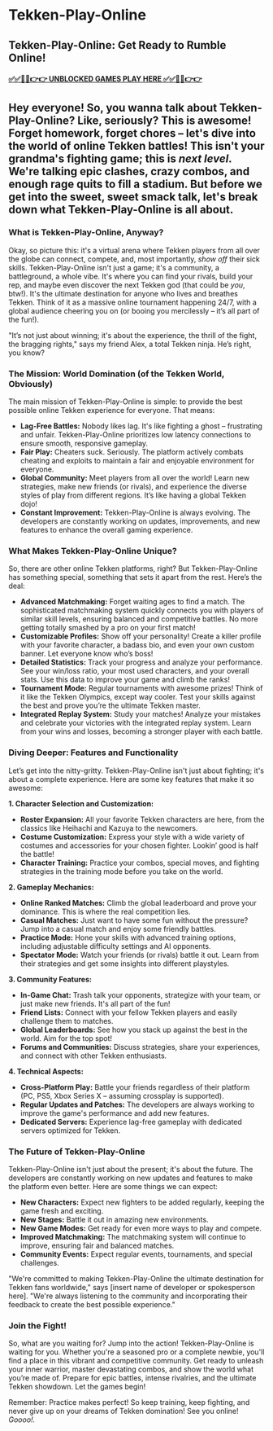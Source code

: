 # Tekken-Play-Online

## Tekken-Play-Online:  Get Ready to Rumble Online!

#### [✅✅🔴🔴👉👉 UNBLOCKED GAMES PLAY HERE ✅✅🔴🔴👉👉](https://topstoryindia.com)

## Hey everyone! So, you wanna talk about Tekken-Play-Online?  Like, seriously? This is awesome!  Forget homework, forget chores – let's dive into the world of online Tekken battles!  This isn't your grandma's fighting game; this is *next level*. We're talking epic clashes, crazy combos, and enough rage quits to fill a stadium.  But before we get into the sweet, sweet smack talk, let's break down what Tekken-Play-Online is all about.


### What is Tekken-Play-Online, Anyway?

Okay, so picture this: it's a virtual arena where Tekken players from all over the globe can connect, compete, and, most importantly, *show off* their sick skills.  Tekken-Play-Online isn't just a game; it's a community, a battleground, a whole vibe. It's where you can find your rivals, build your rep, and maybe even discover the next Tekken god (that could be *you*, btw!). It's the ultimate destination for anyone who lives and breathes Tekken.  Think of it as a massive online tournament happening 24/7, with a global audience cheering you on (or booing you mercilessly –  it’s all part of the fun!).

"It’s not just about winning; it's about the experience, the thrill of the fight, the bragging rights," says my friend Alex, a total Tekken ninja.  He’s right, you know?


### The Mission: World Domination (of the Tekken World, Obviously)

The main mission of Tekken-Play-Online is simple: to provide the best possible online Tekken experience for everyone. That means:

* **Lag-Free Battles:**  Nobody likes lag. It's like fighting a ghost – frustrating and unfair. Tekken-Play-Online prioritizes low latency connections to ensure smooth, responsive gameplay.
* **Fair Play:** Cheaters suck.  Seriously.  The platform actively combats cheating and exploits to maintain a fair and enjoyable environment for everyone. 
* **Global Community:** Meet players from all over the world!  Learn new strategies, make new friends (or rivals), and experience the diverse styles of play from different regions.  It’s like having a global Tekken dojo!
* **Constant Improvement:**  Tekken-Play-Online is always evolving.  The developers are constantly working on updates, improvements, and new features to enhance the overall gaming experience.


### What Makes Tekken-Play-Online Unique?

So, there are other online Tekken platforms, right? But Tekken-Play-Online has something special, something that sets it apart from the rest.  Here’s the deal:

* **Advanced Matchmaking:**  Forget waiting ages to find a match.  The sophisticated matchmaking system quickly connects you with players of similar skill levels, ensuring balanced and competitive battles.  No more getting totally smashed by a pro on your first match!
* **Customizable Profiles:**  Show off your personality! Create a killer profile with your favorite character, a badass bio, and even your own custom banner.  Let everyone know who’s boss!
* **Detailed Statistics:**  Track your progress and analyze your performance. See your win/loss ratio, your most used characters, and your overall stats.  Use this data to improve your game and climb the ranks!
* **Tournament Mode:** Regular tournaments with awesome prizes! Think of it like the Tekken Olympics, except way cooler. Test your skills against the best and prove you’re the ultimate Tekken master.
* **Integrated Replay System:** Study your matches! Analyze your mistakes and celebrate your victories with the integrated replay system. Learn from your wins and losses, becoming a stronger player with each battle.


### Diving Deeper: Features and Functionality

Let’s get into the nitty-gritty.  Tekken-Play-Online isn't just about fighting; it's about a complete experience. Here are some key features that make it so awesome:

**1.  Character Selection and Customization:**

* **Roster Expansion:**  All your favorite Tekken characters are here, from the classics like Heihachi and Kazuya to the newcomers.
* **Costume Customization:**  Express your style with a wide variety of costumes and accessories for your chosen fighter.  Lookin’ good is half the battle!
* **Character Training:**  Practice your combos, special moves, and fighting strategies in the training mode before you take on the world.


**2.  Gameplay Mechanics:**

* **Online Ranked Matches:**  Climb the global leaderboard and prove your dominance.  This is where the real competition lies.
* **Casual Matches:**  Just want to have some fun without the pressure?  Jump into a casual match and enjoy some friendly battles.
* **Practice Mode:** Hone your skills with advanced training options, including adjustable difficulty settings and AI opponents.
* **Spectator Mode:**  Watch your friends (or rivals) battle it out.  Learn from their strategies and get some insights into different playstyles.


**3.  Community Features:**

* **In-Game Chat:**  Trash talk your opponents, strategize with your team, or just make new friends.  It's all part of the fun!
* **Friend Lists:**  Connect with your fellow Tekken players and easily challenge them to matches.
* **Global Leaderboards:**  See how you stack up against the best in the world.  Aim for the top spot!
* **Forums and Communities:** Discuss strategies, share your experiences, and connect with other Tekken enthusiasts.


**4.  Technical Aspects:**

* **Cross-Platform Play:** Battle your friends regardless of their platform (PC, PS5, Xbox Series X – assuming crossplay is supported).
* **Regular Updates and Patches:**  The developers are always working to improve the game's performance and add new features.
* **Dedicated Servers:**  Experience lag-free gameplay with dedicated servers optimized for Tekken.


### The Future of Tekken-Play-Online

Tekken-Play-Online isn't just about the present; it's about the future.  The developers are constantly working on new updates and features to make the platform even better.  Here are some things we can expect:

* **New Characters:**  Expect new fighters to be added regularly, keeping the game fresh and exciting.
* **New Stages:** Battle it out in amazing new environments.
* **New Game Modes:**  Get ready for even more ways to play and compete.
* **Improved Matchmaking:**  The matchmaking system will continue to improve, ensuring fair and balanced matches.
* **Community Events:** Expect regular events, tournaments, and special challenges.


"We're committed to making Tekken-Play-Online the ultimate destination for Tekken fans worldwide," says [insert name of developer or spokesperson here].  "We're always listening to the community and incorporating their feedback to create the best possible experience."


###  Join the Fight!

So, what are you waiting for?  Jump into the action!  Tekken-Play-Online is waiting for you.  Whether you're a seasoned pro or a complete newbie, you'll find a place in this vibrant and competitive community.  Get ready to unleash your inner warrior, master devastating combos, and show the world what you’re made of.  Prepare for epic battles, intense rivalries, and the ultimate Tekken showdown.  Let the games begin!


Remember: Practice makes perfect!  So keep training, keep fighting, and never give up on your dreams of Tekken domination!  See you online!  *Goooo!.*



